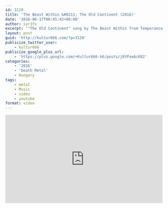 ```yaml
---
id: 3120
title: 'The Beast Within &#8211; The Old Continent (2016)'
date: '2016-06-17T00:45:42+00:00'
author: syr3fx
excerpt: '"The Old Continent" song by The Beast Within from Temperance album (2016).'
layout: post
guid: 'http://kultur666.com/?p=3120'
publicize_twitter_user:
    - kultur666
publicize_google_plus_url:
    - 'https://plus.google.com/+Kultur666-k6/posts/j8YPaeAcK82'
categories:
    - '2016'
    - 'Death Metal'
    - Hungary
tags:
    - metal
    - Music
    - video
    - youtube
format: video
---
```


<iframe allow="accelerometer; autoplay; clipboard-write; encrypted-media; gyroscope; picture-in-picture; web-share" allowfullscreen="" frameborder="0" height="281" loading="lazy" src="https://www.youtube.com/embed/2llK6n2eThk?feature=oembed" title="THE BEAST WITHIN - The Old Continent" width="500"></iframe>